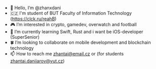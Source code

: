- 👋  Hello, I’m @zhanxdani
- 🇨🇿 I'm student of BUT Faculty of Information Technology (https://clck.ru/reahB)
- 🎮 I’m interested in crypto, gamedev, overwatch and football
- 🎯 I’m currently learning Swift, Rust and i want be iOS-developer (SuperSenior)
- 🍀 I’m looking to collaborate on mobile development and blockchain technology
- 📫 How to reach me zhantai@email.cz or (for students zhantai.daniiarov@vut.cz)

<!---
zhanxdani/zhanxdani is a ✨ special ✨ repository because its `README.md` (this file) appears on your GitHub profile.
You can click the Preview link to take a look at your changes.
--->
